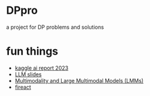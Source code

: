 DPpro
=====

a project for DP problems and solutions

# fun things
- [kaggle ai report 2023](https://www.kaggle.com/AI-Report-2023)
- [LLM slides](https://docs.google.com/presentation/d/1636wKStYdT_yRPbJNrf8MLKpQghuWGDmyHinHhAKeXY/edit?pli=1#slide=id.g27b7c310230_0_145)
- [Multimodality and Large Multimodal Models (LMMs)](https://huyenchip.com/2023/10/10/multimodal.html)
- [fireact](https://t.co/ljfC600dex)
